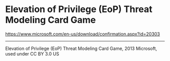 # Elevation of Privilege (EoP) Threat Modeling Card Game

<https://www.microsoft.com/en-us/download/confirmation.aspx?id=20303>

----

Elevation of Privilege (EoP) Threat Modeling Card Game, 2013 Microsoft, used under CC BY 3.0 US